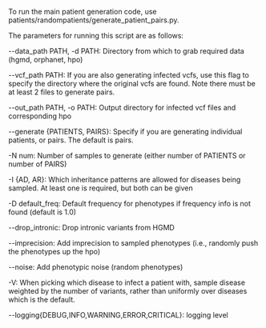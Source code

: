 To run the main patient generation code, use patients/randompatients/generate_patient_pairs.py.

The parameters for running this script are as follows:

--data_path PATH, -d PATH: Directory from which to grab required data (hgmd, orphanet, hpo)

--vcf_path PATH: If you are also generating infected vcfs, use this flag to specify the directory where the original vcfs are found. Note there must be at least 2 files to generate pairs.

--out_path PATH, -o PATH: Output directory for infected vcf files and corresponding hpo

--generate {PATIENTS, PAIRS}: Specify if you are generating individual patients, or pairs. The default is pairs.

-N num: Number of samples to generate (either number of PATIENTS or number of PAIRS)

-I {AD, AR}: Which inheritance patterns are allowed for diseases being sampled. At least one is required, but both can be given

-D default_freq: Default frequency for phenotypes if frequency info is not found (default is 1.0)

--drop_intronic: Drop intronic variants from HGMD

--imprecision: Add imprecision to sampled phenotypes (i.e., randomly push the phenotypes up the hpo)

--noise: Add phenotypic noise (random phenotypes)

-V: When picking which disease to infect a patient with, sample disease weighted by the number of variants, rather than uniformly over diseases which is the default.

--logging{DEBUG,INFO,WARNING,ERROR,CRITICAL}: logging level
